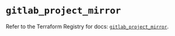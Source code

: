 # `gitlab_project_mirror`

Refer to the Terraform Registry for docs: [`gitlab_project_mirror`](https://registry.terraform.io/providers/gitlabhq/gitlab/17.3.0/docs/resources/project_mirror).
